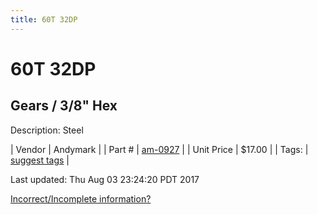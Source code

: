 ```yaml
---
title: 60T 32DP
---
```


# 60T 32DP
## Gears / 3/8" Hex
Description: 	Steel 

| Vendor | Andymark | 
| Part # | [am-0927](http://www.andymark.com/product-p/am-0927.htm) | 
| Unit Price | $17.00 | 
| Tags: | [suggest tags](https://docs.google.com/forms/d/e/1FAIpQLSeWyY8v3RgOty-MyWmh9U0iivNYN_molChYyS-0U-o-kOAv_g/viewform) | 

Last updated: Thu Aug 03 23:24:20 PDT 2017

 [Incorrect/Incomplete information?](https://docs.google.com/forms/d/e/1FAIpQLSeWyY8v3RgOty-MyWmh9U0iivNYN_molChYyS-0U-o-kOAv_g/viewform)